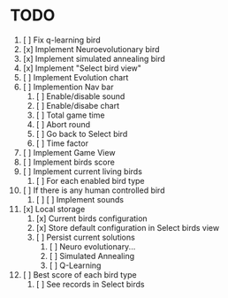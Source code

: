 # TODO

1. [ ] Fix q-learning bird
2. [x] Implement Neuroevolutionary bird
3. [x] Implement simulated annealing bird
4. [x] Implement "Select bird view"
5. [ ] Implement Evolution chart
6. [ ] Implemention Nav bar
   1. [ ] Enable/disable sound
   2. [ ] Enable/disabe chart
   3. [ ] Total game time
   4. [ ] Abort round
   5. [ ] Go back to Select bird
   6. [ ] Time factor
7. [ ] Implement Game View
8. [ ] Implement birds score
9. [ ] Implement current living birds
   1. [ ] For each enabled bird type
10. [ ] If there is any human controlled bird
    1. [ ] [ ] Implement sounds
11. [x] Local storage
    1. [x] Current birds configuration
    2. [x] Store default configuration in Select birds view
    3. [ ] Persist current solutions
       1. [ ] Neuro evolutionary...
       2. [ ] Simulated Annealing
       3. [ ] Q-Learning
12. [ ] Best score of each bird type
    1. [ ] See records in Select birds
